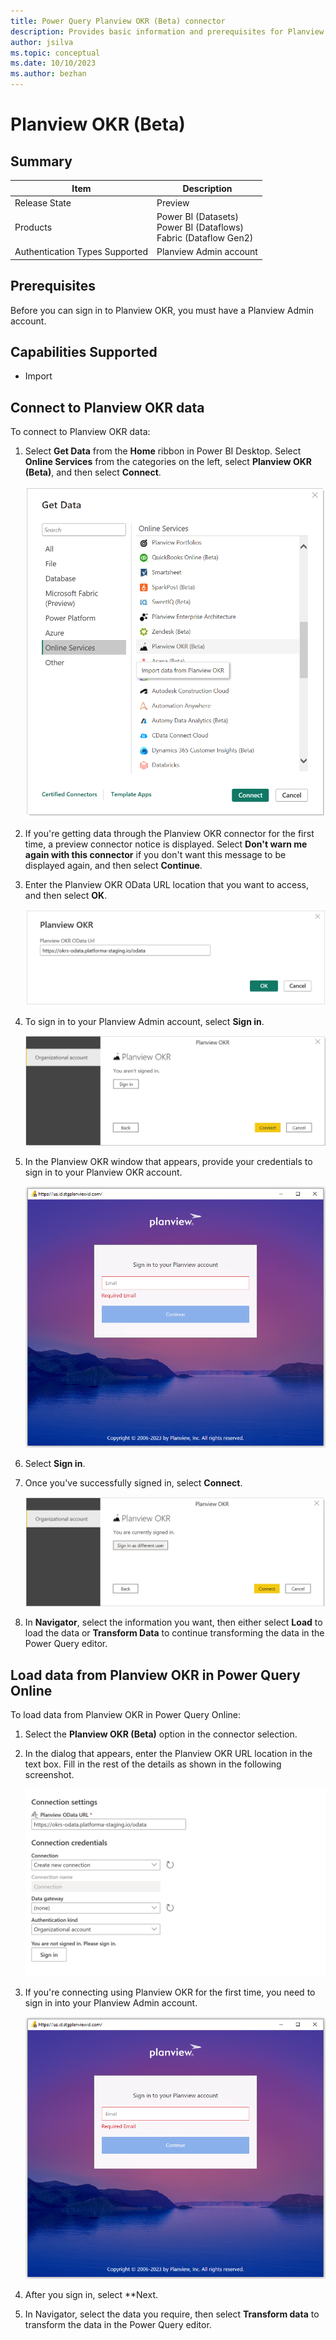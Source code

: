 ```yaml
---
title: Power Query Planview OKR (Beta) connector
description: Provides basic information and prerequisites for Planview OKR connector
author: jsilva
ms.topic: conceptual
ms.date: 10/10/2023
ms.author: bezhan
---
```


# Planview OKR (Beta)

## Summary

| Item | Description |
| ---- | ----------- |
| Release State | Preview |
| Products | Power BI (Datasets) <br/> Power BI (Dataflows) <br/> Fabric (Dataflow Gen2) |
| Authentication Types Supported | Planview Admin account |

## Prerequisites

Before you can sign in to Planview OKR, you must have a Planview Admin account.

## Capabilities Supported

* Import

## Connect to Planview OKR data

To connect to Planview OKR data:

1. Select **Get Data** from the **Home** ribbon in Power BI Desktop. Select **Online Services** from the categories on the left, select **Planview OKR (Beta)**, and then select **Connect**.

   ![Screenshot of Online Services category and the Planview OKR connector highlighted.](./media/planview-okr/get-planview-okr-data.png)

2. If you're getting data through the Planview OKR connector for the first time, a preview connector notice is displayed. Select **Don't warn me again with this connector** if you don't want this message to be displayed again, and then select **Continue**.

3. Enter the Planview OKR OData URL location that you want to access, and then select **OK**.

   ![Screenshot with the Planview OKR URL location filled out and ready to select OK.](./media/planview-okr/planview-okr-url.png)

4. To sign in to your Planview Admin account, select **Sign in**.

   ![Screenshot of the Planview OKR account highlighted, and showing the sign in button.](./media/planview-okr/sign-in.png)

5. In the Planview OKR window that appears, provide your credentials to sign in to your Planview OKR account.

   ![Screenshot of the sign in screen to Planview OKR.](./media/planview-okr/planview-okr-sign-in.png)

6. Select **Sign in**.

7. Once you've successfully signed in, select **Connect**.

   ![Screenshot of the user signed in and ready to connect.](./media/planview-okr/signed-in.png)

8. In **Navigator**, select the information you want, then either select **Load** to load the data or **Transform Data** to continue transforming the data in the Power Query editor.

## Load data from Planview OKR in Power Query Online

To load data from Planview OKR in Power Query Online:

1. Select the **Planview OKR (Beta)** option in the connector selection.

2. In the dialog that appears, enter the Planview OKR URL location in the text box. Fill in the rest of the details as shown in the following screenshot.

   ![Screenshot of the details for Power Query Online.](media/planview-okr/power-query-planview-okr.png)

3. If you're connecting using Planview OKR for the first time, you need to sign in into your Planview Admin account.

    ![Screenshot of the Planview OKR sign in screen.](./media/planview-okr/planview-okr-sign-in.png)
   
5. After you sign in, select **Next.

6. In Navigator, select the data you require, then select **Transform data** to transform the data in the Power Query editor.
